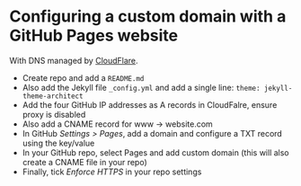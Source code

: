 # Configuring a custom domain with a GitHub Pages website

With DNS managed by [CloudFlare](cloudflare.com).

- Create repo and add a `README.md`
- Also add the Jekyll file `_config.yml` and add a single line: `theme: jekyll-theme-architect`
- Add the four GitHub IP addresses as A records in CloudFalre, ensure proxy is disabled
- Also add a CNAME record for www -> website.com
- In GitHub _Settings > Pages_, add a domain and configure a TXT record using the key/value
- In your GitHub repo, select Pages and add custom domain (this will also create a CNAME file in your repo)
- Finally, tick _Enforce HTTPS_ in your repo settings